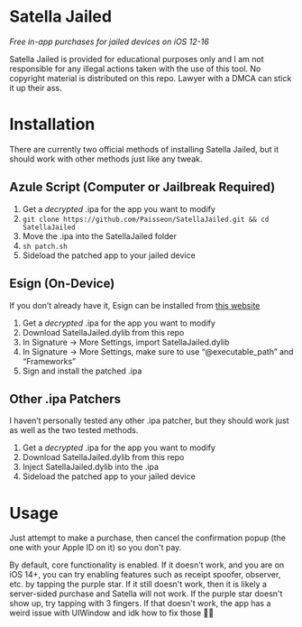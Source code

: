 # Satella Jailed
*Free in-app purchases for jailed devices on iOS 12-16*

Satella Jailed is provided for educational purposes only and I am not responsible for any illegal actions taken with the use of this tool. No copyright material is distributed on this repo. Lawyer with a DMCA can stick it up their ass.

# Installation
There are currently two official methods of installing Satella Jailed, but it should work with other methods just like any tweak.

## Azule Script (Computer or Jailbreak Required)
1. Get a *decrypted* .ipa for the app you want to modify
2. `git clone https://github.com/Paisseon/SatellaJailed.git && cd SatellaJailed`
3. Move the .ipa into the SatellaJailed folder
4. `sh patch.sh`
5. Sideload the patched app to your jailed device

## Esign (On-Device)
If you don’t already have it, Esign can be installed from [this website](https://esign.yyyue.xyz/)

1. Get a *decrypted* .ipa for the app you want to modify
2. Download SatellaJailed.dylib from this repo
3. In Signature -> More Settings, import SatellaJailed.dylib
4. In Signature -> More Settings, make sure to use “@executable\_path” and “Frameworks”
5. Sign and install the patched .ipa

## Other .ipa Patchers
I haven’t personally tested any other .ipa patcher, but they should work just as well as the two tested methods.

1. Get a *decrypted* .ipa for the app you want to modify
2. Download SatellaJailed.dylib from this repo
3. Inject SatellaJailed.dylib into the .ipa
4. Sideload the patched app to your jailed device

# Usage
Just attempt to make a purchase, then cancel the confirmation popup (the one with your Apple ID on it) so you don't pay.

By default, core functionality is enabled. If it doesn't work, and you are on iOS 14+, you can try enabling features such as receipt spoofer, observer, etc. by tapping the purple star. If it still doesn't work, then it is likely a server-sided purchase and Satella will not work. If the purple star doesn't show up, try tapping with 3 fingers. If that doesn't work, the app has a weird issue with UIWindow and idk how to fix those 🤷‍♀️

